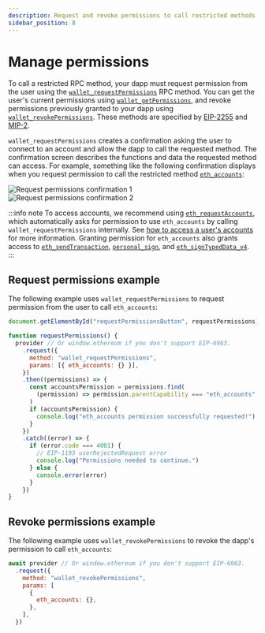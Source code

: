 ```yaml
---
description: Request and revoke permissions to call restricted methods.
sidebar_position: 8
---
```


# Manage permissions

To call a restricted RPC method, your dapp must request permission from the user using
the [`wallet_requestPermissions`](/wallet/reference/json-rpc-methods/wallet_requestPermissions) RPC method.
You can get the user's current permissions using [`wallet_getPermissions`](/wallet/reference/json-rpc-methods/wallet_getPermissions),
and revoke permissions previously granted to your dapp using
[`wallet_revokePermissions`](/wallet/reference/json-rpc-methods/wallet_revokePermissions).
These methods are specified by [EIP-2255](https://eips.ethereum.org/EIPS/eip-2255) and
[MIP-2](https://github.com/MetaMask/metamask-improvement-proposals/blob/main/MIPs/mip-2.md).

`wallet_requestPermissions` creates a confirmation asking the user to connect to an account and
allow the dapp to call the requested method.
The confirmation screen describes the functions and data the requested method can access.
For example, something like the following confirmation displays when you request permission to call
the restricted method [`eth_accounts`](/wallet/reference/json-rpc-methods/eth_accounts):

<div class="row margin-bottom--md">
    <div class="column">
        <img src={require("../assets/request-permissions.png").default} alt="Request permissions confirmation 1" style={{border: '1px solid #DCDCDC'}} />
    </div>
    <div class="column">
        <img src={require("../assets/request-permissions-2.png").default} alt="Request permissions confirmation 2" style={{border: '1px solid #DCDCDC'}} />
    </div>
</div>

:::info note
To access accounts, we recommend using [`eth_requestAccounts`](/wallet/reference/json-rpc-methods/eth_requestAccounts),
which automatically asks for permission to use `eth_accounts` by calling `wallet_requestPermissions`
internally.
See [how to access a user's accounts](access-accounts.md) for more information.
Granting permission for `eth_accounts` also grants access to [`eth_sendTransaction`](/wallet/reference/json-rpc-methods/eth_sendTransaction), [`personal_sign`](/wallet/reference/json-rpc-methods/personal_sign), and [`eth_signTypedData_v4`](/wallet/reference/json-rpc-methods/eth_signTypedData_v4).
:::

## Request permissions example

The following example uses `wallet_requestPermissions` to request permission from the user to call `eth_accounts`:

```javascript
document.getElementById("requestPermissionsButton", requestPermissions)

function requestPermissions() {
  provider // Or window.ethereum if you don't support EIP-6963.
    .request({
      method: "wallet_requestPermissions",
      params: [{ eth_accounts: {} }],
    })
    .then((permissions) => {
      const accountsPermission = permissions.find(
        (permission) => permission.parentCapability === "eth_accounts"
      )
      if (accountsPermission) {
        console.log("eth_accounts permission successfully requested!")
      }
    })
    .catch((error) => {
      if (error.code === 4001) {
        // EIP-1193 userRejectedRequest error
        console.log("Permissions needed to continue.")
      } else {
        console.error(error)
      }
    })
}
```

## Revoke permissions example

The following example uses `wallet_revokePermissions` to revoke the dapp's permission to call `eth_accounts`:

```javascript
await provider // Or window.ethereum if you don't support EIP-6963.
  .request({
    method: "wallet_revokePermissions",
    params: [
      {
        eth_accounts: {},
      },
    ],
  })
```

